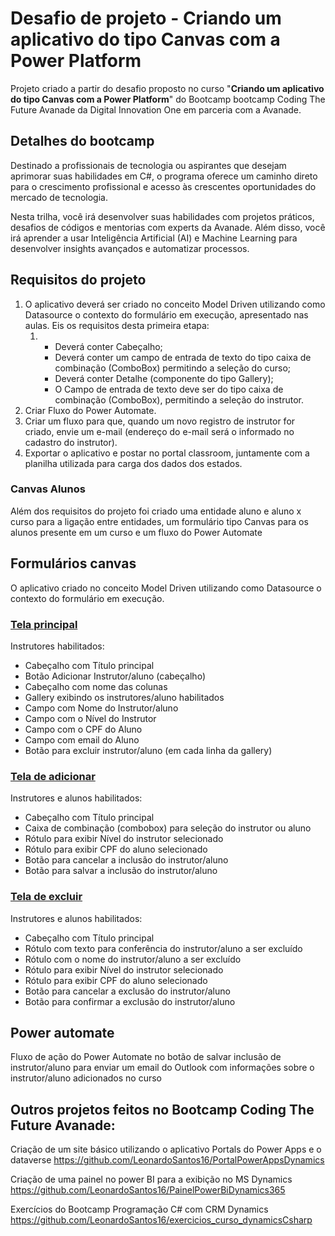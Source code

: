 # Desafio de projeto - Criando um aplicativo do tipo Canvas com a Power Platform

Projeto criado a partir do desafio proposto no curso "**Criando um aplicativo do tipo Canvas com a Power Platform**" do Bootcamp  bootcamp Coding The Future Avanade  da Digital Innovation One em parceria com a Avanade. 

## Detalhes do bootcamp

Destinado a profissionais de tecnologia ou aspirantes que desejam aprimorar suas habilidades em C#, o programa oferece um caminho direto para o crescimento profissional e acesso às crescentes oportunidades do mercado de tecnologia.

Nesta trilha, você irá desenvolver suas habilidades com projetos práticos, desafios de códigos e mentorias com experts da Avanade. Além disso, você irá aprender a usar Inteligência Artificial (AI) e Machine Learning para desenvolver insights avançados e automatizar processos. 

## Requisitos do projeto

1. O aplicativo deverá ser criado no conceito Model Driven utilizando como Datasource o contexto do formulário em execução, apresentado nas aulas. Eis os requisitos desta primeira etapa:
   1. - Deverá conter Cabeçalho;
      - Deverá conter um campo de entrada de texto do tipo caixa de combinação (ComboBox) permitindo a seleção do curso;
      - Deverá conter Detalhe (componente do tipo Gallery);
      - O Campo de entrada de texto deve ser do tipo caixa de combinação (ComboBox), permitindo a seleção do instrutor.
2. Criar Fluxo do Power Automate.
3. Criar um fluxo para que, quando um novo registro de instrutor for criado, envie um e-mail (endereço do e-mail será o informado no cadastro do instrutor). 
4. Exportar o aplicativo e postar no portal classroom, juntamente com a planilha utilizada para carga dos dados dos estados.

### Canvas Alunos

Além dos requisitos do projeto foi criado uma entidade aluno e aluno x curso para a ligação entre entidades, um formulário tipo Canvas para os alunos presente em um curso e um fluxo do Power Automate

## Formulários canvas

O aplicativo criado no conceito Model Driven utilizando como Datasource o contexto do formulário em execução.

### <u>Tela principal</u>

Instrutores habilitados: 

- Cabeçalho com Título principal
- Botão Adicionar Instrutor/aluno (cabeçalho)
- Cabeçalho com nome das colunas
- Gallery exibindo os instrutores/aluno habilitados
- Campo com Nome do Instrutor/aluno
- Campo com o Nível do Instrutor
- Campo com o CPF do Aluno
- Campo com email do Aluno
- Botão para excluir instrutor/aluno (em cada linha da gallery)

### <u>Tela de adicionar</u>

Instrutores e alunos habilitados:

- Cabeçalho com Título principal
- Caixa de combinação (combobox) para seleção do instrutor ou aluno
- Rótulo para exibir Nível do instrutor selecionado
- Rótulo para exibir CPF do aluno selecionado
- Botão para cancelar a inclusão do instrutor/aluno
- Botão para salvar a inclusão do instrutor/aluno

### <u>Tela de excluir</u>

Instrutores e alunos habilitados:

- Cabeçalho com Título principal
- Rótulo com texto para conferência do instrutor/aluno a ser excluído
- Rótulo com o nome do instrutor/aluno a ser excluído
- Rótulo para exibir Nível do instrutor selecionado
- Rótulo para exibir CPF do aluno selecionado
- Botão para cancelar a exclusão do instrutor/aluno
- Botão para confirmar a exclusão do instrutor/aluno

## Power automate

Fluxo de ação do Power Automate no botão de salvar inclusão de instrutor/aluno para enviar um email do Outlook com informações sobre o instrutor/aluno adicionados no curso



## Outros projetos feitos no Bootcamp Coding The Future Avanade:

Criação de um site básico utilizando o aplicativo Portals do Power Apps e o dataverse https://github.com/LeonardoSantos16/PortalPowerAppsDynamics

Criação de uma painel no power BI para a exibição no MS Dynamics https://github.com/LeonardoSantos16/PainelPowerBiDynamics365

Exercícios do Bootcamp Programação C# com CRM Dynamics  https://github.com/LeonardoSantos16/exercicios_curso_dynamicsCsharp

